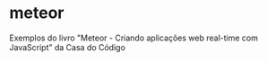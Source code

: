 # meteor
Exemplos do livro "Meteor - Criando aplicações web real-time com JavaScript" da Casa do Código
